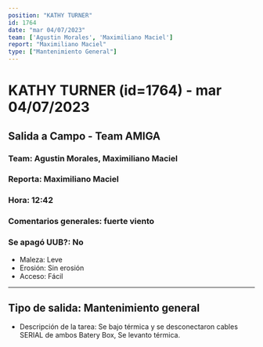 ```yaml
---
position: "KATHY TURNER"
id: 1764
date: "mar 04/07/2023"
team: ['Agustin Morales', 'Maximiliano Maciel']
report: "Maximiliano Maciel"
type: ["Mantenimiento General"]
---
```


# KATHY TURNER (id=1764) - mar 04/07/2023
## Salida a Campo - Team AMIGA
### Team: Agustin Morales, Maximiliano Maciel
### Reporta: Maximiliano Maciel
### Hora: 12:42
### Comentarios generales: fuerte viento
### Se apagó UUB?: No 
- Maleza: Leve
- Erosión: Sin erosión
- Acceso: Fácil
---------
## Tipo de salida: Mantenimiento general
   - Descripción de la tarea: Se bajo térmica y se desconectaron cables SERIAL de ambos Batery Box, Se levanto térmica.
